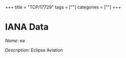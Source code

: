 +++
title = "TCP/17729"
tags = [""]
categories = [""]
+++

# IANA Data

_Name:_ ea

_Description:_ Eclipse Aviation

